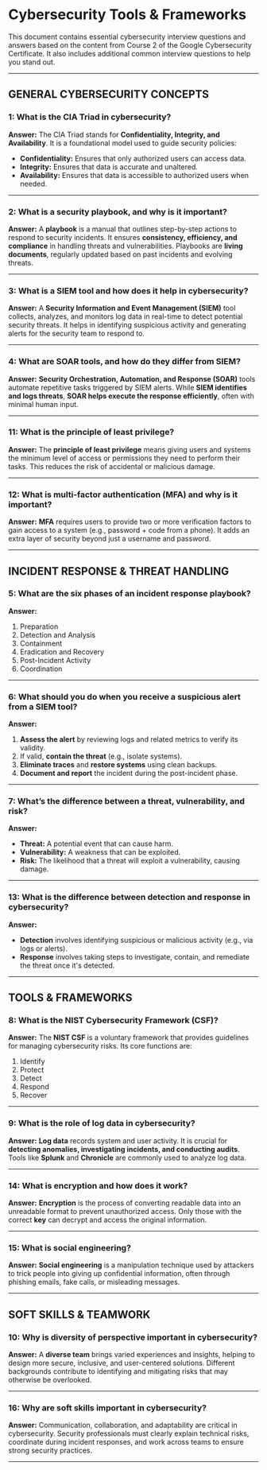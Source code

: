 # Cybersecurity Tools & Frameworks

This document contains essential cybersecurity interview questions and answers based on the content from Course 2 of the Google Cybersecurity Certificate. It also includes additional common interview questions to help you stand out.

---

## GENERAL CYBERSECURITY CONCEPTS

### 1: What is the CIA Triad in cybersecurity?
**Answer:** The CIA Triad stands for **Confidentiality, Integrity, and Availability**. It is a foundational model used to guide security policies:

- **Confidentiality:** Ensures that only authorized users can access data.  
- **Integrity:** Ensures that data is accurate and unaltered.  
- **Availability:** Ensures that data is accessible to authorized users when needed.

---

### 2: What is a security playbook, and why is it important?
**Answer:** A **playbook** is a manual that outlines step-by-step actions to respond to security incidents. It ensures **consistency, efficiency, and compliance** in handling threats and vulnerabilities. Playbooks are **living documents**, regularly updated based on past incidents and evolving threats.

---

### 3: What is a SIEM tool and how does it help in cybersecurity?
**Answer:** A **Security Information and Event Management (SIEM)** tool collects, analyzes, and monitors log data in real-time to detect potential security threats. It helps in identifying suspicious activity and generating alerts for the security team to respond to.

---

### 4: What are SOAR tools, and how do they differ from SIEM?
**Answer:** **Security Orchestration, Automation, and Response (SOAR)** tools automate repetitive tasks triggered by SIEM alerts. While **SIEM identifies and logs threats**, **SOAR helps execute the response efficiently**, often with minimal human input.

---

### 11: What is the principle of least privilege?
**Answer:** The **principle of least privilege** means giving users and systems the minimum level of access or permissions they need to perform their tasks. This reduces the risk of accidental or malicious damage.

---

### 12: What is multi-factor authentication (MFA) and why is it important?
**Answer:** **MFA** requires users to provide two or more verification factors to gain access to a system (e.g., password + code from a phone). It adds an extra layer of security beyond just a username and password.

---

## INCIDENT RESPONSE & THREAT HANDLING

### 5: What are the six phases of an incident response playbook?
**Answer:**

1. Preparation  
2. Detection and Analysis  
3. Containment  
4. Eradication and Recovery  
5. Post-Incident Activity  
6. Coordination

---

### 6: What should you do when you receive a suspicious alert from a SIEM tool?
**Answer:**

1. **Assess the alert** by reviewing logs and related metrics to verify its validity.  
2. If valid, **contain the threat** (e.g., isolate systems).  
3. **Eliminate traces** and **restore systems** using clean backups.  
4. **Document and report** the incident during the post-incident phase.

---

### 7: What’s the difference between a threat, vulnerability, and risk?
**Answer:**

- **Threat:** A potential event that can cause harm.  
- **Vulnerability:** A weakness that can be exploited.  
- **Risk:** The likelihood that a threat will exploit a vulnerability, causing damage.

---

### 13: What is the difference between detection and response in cybersecurity?
**Answer:**
- **Detection** involves identifying suspicious or malicious activity (e.g., via logs or alerts).
- **Response** involves taking steps to investigate, contain, and remediate the threat once it's detected.

---

## TOOLS & FRAMEWORKS

### 8: What is the NIST Cybersecurity Framework (CSF)?
**Answer:** The **NIST CSF** is a voluntary framework that provides guidelines for managing cybersecurity risks. Its core functions are:

1. Identify  
2. Protect  
3. Detect  
4. Respond  
5. Recover

---

### 9: What is the role of log data in cybersecurity?
**Answer:** **Log data** records system and user activity. It is crucial for **detecting anomalies, investigating incidents, and conducting audits**. Tools like **Splunk** and **Chronicle** are commonly used to analyze log data.

---

### 14: What is encryption and how does it work?
**Answer:** **Encryption** is the process of converting readable data into an unreadable format to prevent unauthorized access. Only those with the correct **key** can decrypt and access the original information.

---

### 15: What is social engineering?
**Answer:** **Social engineering** is a manipulation technique used by attackers to trick people into giving up confidential information, often through phishing emails, fake calls, or misleading messages.

---

## SOFT SKILLS & TEAMWORK

### 10: Why is diversity of perspective important in cybersecurity?
**Answer:** A **diverse team** brings varied experiences and insights, helping to design more secure, inclusive, and user-centered solutions. Different backgrounds contribute to identifying and mitigating risks that may otherwise be overlooked.

---

### 16: Why are soft skills important in cybersecurity?
**Answer:** Communication, collaboration, and adaptability are critical in cybersecurity. Security professionals must clearly explain technical risks, coordinate during incident responses, and work across teams to ensure strong security practices.

---


